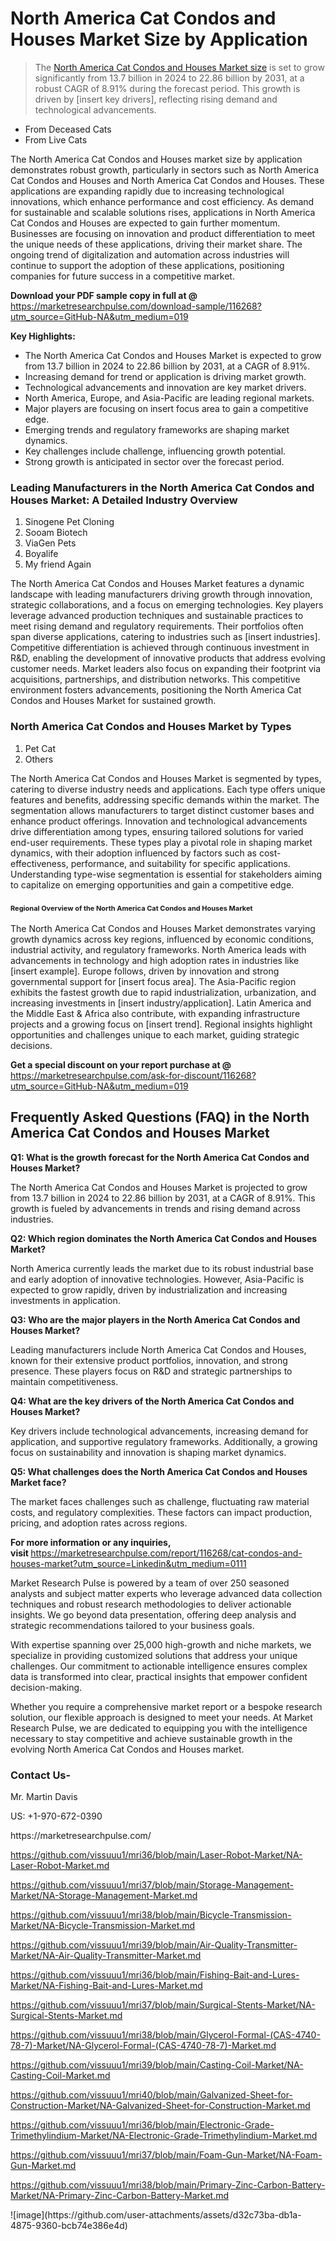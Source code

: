 <h1>North America Cat Condos and Houses Market&nbsp;Size by Application</h1><blockquote><p>The <a href="https://marketresearchpulse.com/download-sample/116268?utm_source=GitHub-NA&amp;utm_medium=019">North America Cat Condos and Houses Market size</a> is set to grow significantly from 13.7 billion in 2024 to 22.86 billion by 2031, at a robust CAGR of 8.91% during the forecast period. This growth is driven by [insert key drivers], reflecting rising demand and technological advancements.</p></blockquote><ul><li>From Deceased Cats<li> From Live Cats</li></ul><p>The North America Cat Condos and Houses market size by application demonstrates robust growth, particularly in sectors such as North America Cat Condos and Houses and North America Cat Condos and Houses. These applications are expanding rapidly due to increasing technological innovations, which enhance performance and cost efficiency. As demand for sustainable and scalable solutions rises, applications in North America Cat Condos and Houses are expected to gain further momentum. Businesses are focusing on innovation and product differentiation to meet the unique needs of these applications, driving their market share. The ongoing trend of digitalization and automation across industries will continue to support the adoption of these applications, positioning companies for future success in a competitive market.</p><p><strong>Download your PDF sample copy in full at @ </strong><a href="https://marketresearchpulse.com/download-sample/116268?utm_source=GitHub-NA&amp;utm_medium=019">https://marketresearchpulse.com/download-sample/116268?utm_source=GitHub-NA&amp;utm_medium=019</a></p><p><strong>Key Highlights: </strong></p><ul><li>The North America Cat Condos and Houses Market is expected to grow from 13.7 billion in 2024 to 22.86 billion by 2031, at a CAGR of 8.91%.</li><li>Increasing demand for trend or application is driving market growth.</li><li>Technological advancements and innovation are key market drivers.</li><li>North America, Europe, and Asia-Pacific are leading regional markets.</li><li>Major players are focusing on insert focus area to gain a competitive edge.</li><li>Emerging trends and regulatory frameworks are shaping market dynamics.</li><li>Key challenges include challenge, influencing growth potential.</li><li>Strong growth is anticipated in sector over the forecast period.</li></ul><h3>Leading Manufacturers in the North America Cat Condos and Houses Market: A Detailed Industry Overview</h3><ol><li>Sinogene Pet Cloning</li><li>Sooam Biotech</li><li>ViaGen Pets</li><li>Boyalife</li><li>My friend Again</li></ol><div class="flex max-w-full flex-col flex-grow"><div class="min-h-8 text-message flex w-full flex-col items-end gap-2 whitespace-normal break-words [.text-message+&amp;]:mt-5" dir="auto" data-message-author-role="assistant" data-message-id="fd8432e4-4910-450d-b182-61b7bfb0a01f" data-message-model-slug="gpt-4o"><div class="flex w-full flex-col gap-1 empty:hidden first:pt-[3px]"><div class="markdown prose w-full break-words dark:prose-invert light"><p>The North America Cat Condos and Houses Market features a dynamic landscape with leading manufacturers driving growth through innovation, strategic collaborations, and a focus on emerging technologies. Key players leverage advanced production techniques and sustainable practices to meet rising demand and regulatory requirements. Their portfolios often span diverse applications, catering to industries such as [insert industries]. Competitive differentiation is achieved through continuous investment in R&amp;D, enabling the development of innovative products that address evolving customer needs. Market leaders also focus on expanding their footprint via acquisitions, partnerships, and distribution networks. This competitive environment fosters advancements, positioning the North America Cat Condos and Houses Market for sustained growth.</p></div></div></div></div><h3>North America Cat Condos and Houses Market by Types</h3><ol><li>Pet Cat<li> Others</li></ol><div class="flex max-w-full flex-col flex-grow"><div class="min-h-8 text-message flex w-full flex-col items-end gap-2 whitespace-normal break-words [.text-message+&amp;]:mt-5" dir="auto" data-message-author-role="assistant" data-message-id="084470be-0bb7-4664-bddf-5156b4f41249" data-message-model-slug="gpt-4o-mini"><div class="flex w-full flex-col gap-1 empty:hidden first:pt-[3px]"><div class="markdown prose w-full break-words dark:prose-invert light"><p>The North America Cat Condos and Houses Market is segmented by types, catering to diverse industry needs and applications. Each type offers unique features and benefits, addressing specific demands within the market. The segmentation allows manufacturers to target distinct customer bases and enhance product offerings. Innovation and technological advancements drive differentiation among types, ensuring tailored solutions for varied end-user requirements. These types play a pivotal role in shaping market dynamics, with their adoption influenced by factors such as cost-effectiveness, performance, and suitability for specific applications. Understanding type-wise segmentation is essential for stakeholders aiming to capitalize on emerging opportunities and gain a competitive edge.</p></div></div></div></div><h3><span style="font-size: 11px;">Regional Overview of the North America Cat Condos and Houses Market</span></h3><div class="flex max-w-full flex-col flex-grow"><div class="min-h-8 text-message flex w-full flex-col items-end gap-2 whitespace-normal break-words [.text-message+&amp;]:mt-5" dir="auto" data-message-author-role="assistant" data-message-id="e9038762-ce64-4e30-91c9-9bd413514231" data-message-model-slug="gpt-4o-mini"><div class="flex w-full flex-col gap-1 empty:hidden first:pt-[3px]"><div class="markdown prose w-full break-words dark:prose-invert light"><p>The North America Cat Condos and Houses Market demonstrates varying growth dynamics across key regions, influenced by economic conditions, industrial activity, and regulatory frameworks. North America leads with advancements in technology and high adoption rates in industries like [insert example]. Europe follows, driven by innovation and strong governmental support for [insert focus area]. The Asia-Pacific region exhibits the fastest growth due to rapid industrialization, urbanization, and increasing investments in [insert industry/application]. Latin America and the Middle East &amp; Africa also contribute, with expanding infrastructure projects and a growing focus on [insert trend]. Regional insights highlight opportunities and challenges unique to each market, guiding strategic decisions.</p></div></div></div></div><p><strong>Get a special discount on your report purchase at @ </strong><a href="https://marketresearchpulse.com/ask-for-discount/116268?utm_source=GitHub-NA&amp;utm_medium=019">https://marketresearchpulse.com/ask-for-discount/116268?utm_source=GitHub-NA&amp;utm_medium=019</a></p><h2>Frequently Asked Questions (FAQ) in the North America Cat Condos and Houses Market</h2><p><strong>Q1: What is the growth forecast for the North America Cat Condos and Houses Market?</strong></p><p>The North America Cat Condos and Houses Market is projected to grow from 13.7 billion in 2024 to 22.86 billion by 2031, at a CAGR of 8.91%. This growth is fueled by advancements in trends and rising demand across industries.</p><p><strong>Q2: Which region dominates the North America Cat Condos and Houses Market?</strong></p><p>North America currently leads the market due to its robust industrial base and early adoption of innovative technologies. However, Asia-Pacific is expected to grow rapidly, driven by industrialization and increasing investments in application.</p><p><strong>Q3: Who are the major players in the North America Cat Condos and Houses Market?</strong></p><p>Leading manufacturers include North America Cat Condos and Houses, known for their extensive product portfolios, innovation, and strong presence. These players focus on R&amp;D and strategic partnerships to maintain competitiveness.</p><p><strong>Q4: What are the key drivers of the North America Cat Condos and Houses Market?</strong></p><p>Key drivers include technological advancements, increasing demand for application, and supportive regulatory frameworks. Additionally, a growing focus on sustainability and innovation is shaping market dynamics.</p><p><strong>Q5: What challenges does the North America Cat Condos and Houses Market face?</strong></p><p>The market faces challenges such as challenge, fluctuating raw material costs, and regulatory complexities. These factors can impact production, pricing, and adoption rates across regions.</p><p><strong>For more information or any inquiries, visit&nbsp;</strong><a href="https://marketresearchpulse.com/report/116268/cat-condos-and-houses-market?utm_source=Linkedin&utm_medium=0111">https://marketresearchpulse.com/report/116268/cat-condos-and-houses-market?utm_source=Linkedin&utm_medium=0111</a></p><p>Market Research Pulse is powered by a team of over 250 seasoned analysts and subject matter experts who leverage advanced data collection techniques and robust research methodologies to deliver actionable insights. We go beyond data presentation, offering deep analysis and strategic recommendations tailored to your business goals.</p><p>With expertise spanning over 25,000 high-growth and niche markets, we specialize in providing customized solutions that address your unique challenges. Our commitment to actionable intelligence ensures complex data is transformed into clear, practical insights that empower confident decision-making.</p><p>Whether you require a comprehensive market report or a bespoke research solution, our flexible approach is designed to meet your needs. At Market Research Pulse, we are dedicated to equipping you with the intelligence necessary to stay competitive and achieve sustainable growth in the evolving North America Cat Condos and Houses market.</p><h3><strong>Contact Us-</strong></h3><p>Mr. Martin Davis</p><p>US: +1-970-672-0390</p><p>https://marketresearchpulse.com/</p><p><a href="https://github.com/vissuuu1/mri36/blob/main/Laser-Robot-Market/NA-Laser-Robot-Market.md">https://github.com/vissuuu1/mri36/blob/main/Laser-Robot-Market/NA-Laser-Robot-Market.md</a></p><p><a href="https://github.com/vissuuu1/mri37/blob/main/Storage-Management-Market/NA-Storage-Management-Market.md">https://github.com/vissuuu1/mri37/blob/main/Storage-Management-Market/NA-Storage-Management-Market.md</a></p><p><a href="https://github.com/vissuuu1/mri38/blob/main/Bicycle-Transmission-Market/NA-Bicycle-Transmission-Market.md">https://github.com/vissuuu1/mri38/blob/main/Bicycle-Transmission-Market/NA-Bicycle-Transmission-Market.md</a></p><p><a href="https://github.com/vissuuu1/mri39/blob/main/Air-Quality-Transmitter-Market/NA-Air-Quality-Transmitter-Market.md">https://github.com/vissuuu1/mri39/blob/main/Air-Quality-Transmitter-Market/NA-Air-Quality-Transmitter-Market.md</a></p><p><a href="https://github.com/vissuuu1/mri36/blob/main/Fishing-Bait-and-Lures-Market/NA-Fishing-Bait-and-Lures-Market.md">https://github.com/vissuuu1/mri36/blob/main/Fishing-Bait-and-Lures-Market/NA-Fishing-Bait-and-Lures-Market.md</a></p><p><a href="https://github.com/vissuuu1/mri37/blob/main/Surgical-Stents-Market/NA-Surgical-Stents-Market.md">https://github.com/vissuuu1/mri37/blob/main/Surgical-Stents-Market/NA-Surgical-Stents-Market.md</a></p><p><a href="https://github.com/vissuuu1/mri38/blob/main/Glycerol-Formal-(CAS-4740-78-7)-Market/NA-Glycerol-Formal-(CAS-4740-78-7)-Market.md">https://github.com/vissuuu1/mri38/blob/main/Glycerol-Formal-(CAS-4740-78-7)-Market/NA-Glycerol-Formal-(CAS-4740-78-7)-Market.md</a></p><p><a href="https://github.com/vissuuu1/mri39/blob/main/Casting-Coil-Market/NA-Casting-Coil-Market.md">https://github.com/vissuuu1/mri39/blob/main/Casting-Coil-Market/NA-Casting-Coil-Market.md</a></p><p><a href="https://github.com/vissuuu1/mri40/blob/main/Galvanized-Sheet-for-Construction-Market/NA-Galvanized-Sheet-for-Construction-Market.md">https://github.com/vissuuu1/mri40/blob/main/Galvanized-Sheet-for-Construction-Market/NA-Galvanized-Sheet-for-Construction-Market.md</a></p><p><a href="https://github.com/vissuuu1/mri36/blob/main/Electronic-Grade-Trimethylindium-Market/NA-Electronic-Grade-Trimethylindium-Market.md">https://github.com/vissuuu1/mri36/blob/main/Electronic-Grade-Trimethylindium-Market/NA-Electronic-Grade-Trimethylindium-Market.md</a></p><p><a href="https://github.com/vissuuu1/mri37/blob/main/Foam-Gun-Market/NA-Foam-Gun-Market.md">https://github.com/vissuuu1/mri37/blob/main/Foam-Gun-Market/NA-Foam-Gun-Market.md</a></p><p><a href="https://github.com/vissuuu1/mri38/blob/main/Primary-Zinc-Carbon-Battery-Market/NA-Primary-Zinc-Carbon-Battery-Market.md">https://github.com/vissuuu1/mri38/blob/main/Primary-Zinc-Carbon-Battery-Market/NA-Primary-Zinc-Carbon-Battery-Market.md</a></p>
![image](https://github.com/user-attachments/assets/d32c73ba-db1a-4875-9360-bcb74e386e4d)
